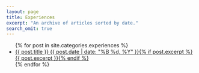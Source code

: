 ```yaml
---
layout: page
title: Experiences
excerpt: "An archive of articles sorted by date."
search_omit: true
---
```


<ul class="post-list">
{% for post in site.categories.experiences %} 
  <li><article><a href="{{ site.url }}{{ post.url }}">{{ post.title }} <span class="entry-date"><time datetime="{{ post.date | date_to_xmlschema }}">{{ post.date | date: "%B %d, %Y" }}</time></span>{% if post.excerpt %} <span class="excerpt">{{ post.excerpt }}</span>{% endif %}</a></article></li>
{% endfor %}
</ul>
